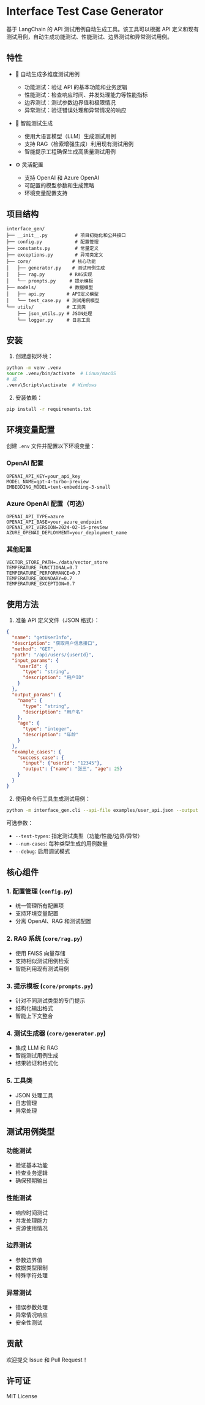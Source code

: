 # Interface Test Case Generator

基于 LangChain 的 API 测试用例自动生成工具。该工具可以根据 API 定义和现有测试用例，自动生成功能测试、性能测试、边界测试和异常测试用例。

## 特性

- 🚀 自动生成多维度测试用例
  - 功能测试：验证 API 的基本功能和业务逻辑
  - 性能测试：检查响应时间、并发处理能力等性能指标
  - 边界测试：测试参数边界值和极限情况
  - 异常测试：验证错误处理和异常情况的响应

- 🧠 智能测试生成
  - 使用大语言模型（LLM）生成测试用例
  - 支持 RAG（检索增强生成）利用现有测试用例
  - 智能提示工程确保生成高质量测试用例

- ⚙️ 灵活配置
  - 支持 OpenAI 和 Azure OpenAI
  - 可配置的模型参数和生成策略
  - 环境变量配置支持

## 项目结构

```
interface_gen/
├── __init__.py          # 项目初始化和公共接口
├── config.py            # 配置管理
├── constants.py         # 常量定义
├── exceptions.py        # 异常类定义
├── core/               # 核心功能
│   ├── generator.py    # 测试用例生成
│   ├── rag.py         # RAG实现
│   └── prompts.py     # 提示模板
├── models/            # 数据模型
│   ├── api.py        # API定义模型
│   └── test_case.py  # 测试用例模型
└── utils/            # 工具类
    ├── json_utils.py # JSON处理
    └── logger.py     # 日志工具
```

## 安装

1. 创建虚拟环境：
```bash
python -m venv .venv
source .venv/bin/activate  # Linux/macOS
# 或
.venv\Scripts\activate  # Windows
```

2. 安装依赖：
```bash
pip install -r requirements.txt
```

## 环境变量配置

创建 `.env` 文件并配置以下环境变量：

### OpenAI 配置
```env
OPENAI_API_KEY=your_api_key
MODEL_NAME=gpt-4-turbo-preview
EMBEDDING_MODEL=text-embedding-3-small
```

### Azure OpenAI 配置（可选）
```env
OPENAI_API_TYPE=azure
OPENAI_API_BASE=your_azure_endpoint
OPENAI_API_VERSION=2024-02-15-preview
AZURE_OPENAI_DEPLOYMENT=your_deployment_name
```

### 其他配置
```env
VECTOR_STORE_PATH=./data/vector_store
TEMPERATURE_FUNCTIONAL=0.7
TEMPERATURE_PERFORMANCE=0.7
TEMPERATURE_BOUNDARY=0.7
TEMPERATURE_EXCEPTION=0.7
```

## 使用方法

1. 准备 API 定义文件（JSON 格式）：

```json
{
  "name": "getUserInfo",
  "description": "获取用户信息接口",
  "method": "GET",
  "path": "/api/users/{userId}",
  "input_params": {
    "userId": {
      "type": "string",
      "description": "用户ID"
    }
  },
  "output_params": {
    "name": {
      "type": "string",
      "description": "用户名"
    },
    "age": {
      "type": "integer",
      "description": "年龄"
    }
  },
  "example_cases": {
    "success_case": {
      "input": {"userId": "12345"},
      "output": {"name": "张三", "age": 25}
    }
  }
}
```

2. 使用命令行工具生成测试用例：

```bash
python -m interface_gen.cli --api-file examples/user_api.json --output test_cases.json
```

可选参数：
- `--test-types`: 指定测试类型（功能/性能/边界/异常）
- `--num-cases`: 每种类型生成的用例数量
- `--debug`: 启用调试模式

## 核心组件

### 1. 配置管理 (`config.py`)
- 统一管理所有配置项
- 支持环境变量配置
- 分离 OpenAI、RAG 和测试配置

### 2. RAG 系统 (`core/rag.py`)
- 使用 FAISS 向量存储
- 支持相似测试用例检索
- 智能利用现有测试用例

### 3. 提示模板 (`core/prompts.py`)
- 针对不同测试类型的专门提示
- 结构化输出格式
- 智能上下文整合

### 4. 测试生成器 (`core/generator.py`)
- 集成 LLM 和 RAG
- 智能测试用例生成
- 结果验证和格式化

### 5. 工具类
- JSON 处理工具
- 日志管理
- 异常处理

## 测试用例类型

### 功能测试
- 验证基本功能
- 检查业务逻辑
- 确保预期输出

### 性能测试
- 响应时间测试
- 并发处理能力
- 资源使用情况

### 边界测试
- 参数边界值
- 数据类型限制
- 特殊字符处理

### 异常测试
- 错误参数处理
- 异常情况响应
- 安全性测试

## 贡献

欢迎提交 Issue 和 Pull Request！

## 许可证

MIT License 